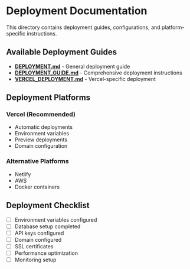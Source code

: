 # Deployment Documentation

This directory contains deployment guides, configurations, and platform-specific instructions.

## Available Deployment Guides

- **[DEPLOYMENT.md](DEPLOYMENT.md)** - General deployment guide
- **[DEPLOYMENT_GUIDE.md](DEPLOYMENT_GUIDE.md)** - Comprehensive deployment instructions
- **[VERCEL_DEPLOYMENT.md](VERCEL_DEPLOYMENT.md)** - Vercel-specific deployment

## Deployment Platforms

### Vercel (Recommended)
- Automatic deployments
- Environment variables
- Preview deployments
- Domain configuration

### Alternative Platforms
- Netlify
- AWS
- Docker containers

## Deployment Checklist

- [ ] Environment variables configured
- [ ] Database setup completed
- [ ] API keys configured
- [ ] Domain configured
- [ ] SSL certificates
- [ ] Performance optimization
- [ ] Monitoring setup